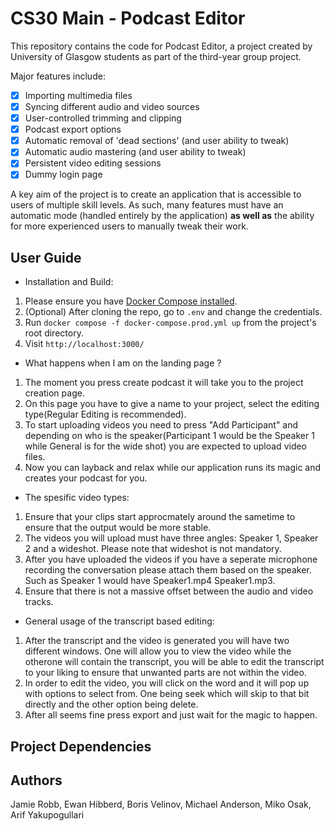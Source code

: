 # CS30 Main - Podcast Editor

This repository contains the code for Podcast Editor, a project created by University of Glasgow students as part of the third-year group project.

Major features include:
- [x] Importing multimedia files
- [x] Syncing different audio and video sources
- [x] User-controlled trimming and clipping
- [x] Podcast export options
- [x] Automatic removal of 'dead sections' (and user ability to tweak)
- [x] Automatic audio mastering (and user ability to tweak)
- [x] Persistent video editing sessions
- [x] Dummy login page

A key aim of the project is to create an application that is accessible to users of multiple skill levels. As such, many features must have an automatic mode (handled entirely by the application) **as well as** the ability for more experienced users to manually tweak their work.

## 


## User Guide

- Installation and Build:
1. Please ensure you have [Docker Compose installed](https://docs.docker.com/compose/install/).
2. (Optional) After cloning the repo, go to `.env` and change the credentials.
3. Run `docker compose -f docker-compose.prod.yml up` from the project's root directory.
4. Visit `http://localhost:3000/`

- What happens when I am on the landing page ?
1. The moment you press create podcast it will take you to the project creation page.
2. On this page you have to give a name to your project, select the editing type(Regular Editing is recommended).
3. To start uploading videos you need to press "Add Participant" and depending on who is the speaker(Participant 1 would be the Speaker 1 while General is for the wide shot) you are expected to upload video files.
4. Now you can layback and relax while our application runs its magic and creates your podcast for you.

- The spesific video types:
1. Ensure that your clips start approcmately around the sametime to ensure that the output would be more stable.
2. The videos you will upload must have three angles: Speaker 1, Speaker 2 and a wideshot. Please note that wideshot is not mandatory.
3. After you have uploaded the videos if you have a seperate microphone recording the conversation please attach them based on the speaker. Such as Speaker 1 would have Speaker1.mp4 Speaker1.mp3.
4. Ensure that there is not a massive offset between the audio and video tracks.

- General usage of the transcript based editing:
1. After the transcript and the video is generated you will have two different windows. One will allow you to view the video while the otherone will contain the transcript, you will be able to edit the transcript to your liking to ensure that unwanted parts are not within the video.
2. In order to edit the video, you will click on the word and it will pop up with options to select from. One being seek which will skip to that bit directly and the other option being delete.
3. After all seems fine press export and just wait for the magic to happen.


## Project Dependencies

## Authors
Jamie Robb, Ewan Hibberd, Boris Velinov, Michael Anderson, Miko Osak, Arif Yakupogullari